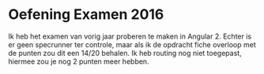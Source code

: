 <!--
@Author: thomasvanhoutte
@Date:   2017-01-08T12:16:53+01:00
@Last modified by:   thomasvanhoutte
@Last modified time: 2017-01-09T10:23:57+01:00
-->



# Oefening Examen 2016

Ik heb het examen van vorig jaar proberen te maken in Angular 2. Echter is er geen specrunner ter controle, maar als ik de opdracht fiche overloop met de punten zou dit een 14/20 behalen. Ik heb routing nog niet toegepast, hiermee zou je nog 2 punten meer hebben. 
